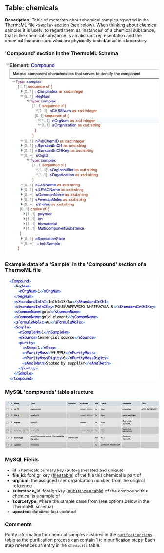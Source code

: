 ## Table: chemicals

**Description**: Table of metadata about chemical samples reported in the ThermoML 
file `<Sample>` section (see below). When thinking about chemical samples it is useful 
to regard them as 'instances' of a chemical substance, that is the chemical substance 
is an abstract representation and the chemical instances are what are physically tested/used 
in a laboratory.

### 'Compound' section in the ThermoML Schema

![ThermoML Schema](../images/thermoml/thermoml_schema_compound.jpg)

### Example data of a 'Sample' in the 'Compound' section of a ThermoML file

![ThermoML Example](../images/thermoml/thermoml_example_compound.png)

### MySQL 'compounds' table structure

![MySQL_Structure](../images/mysql/mysql_compounds.jpg)

### MySQL Fields
* **id**: chemicals primary key (auto-generated and unique)
* **file_id**: foreign key ([files table](table_files.md)) of the file this chemical is part of
* **orgnum**: the assigned user organization number, from the original reference
* **substance_id**: foreign key ([substances table](table_substances.md)) of the compound this chemical is a sample of
* **sourcetype**: where the sample came from (see options below in the ThermoML schema)
* **updated**: datetime last updated

### Comments
Purity information for chemical samples is stored in the [`purifcationsteps` table](table_purifcationsteps.md) as the 
purification process can contain 1 to n purification steps.  Each step references an entry in the `chemicals` table.